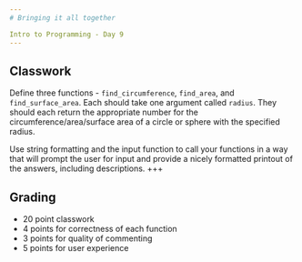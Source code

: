 ```yaml
---
# Bringing it all together

Intro to Programming - Day 9
---
```

## Classwork

Define three functions - ```find_circumference```, ```find_area```, and ```find_surface_area```. Each should take one argument called ```radius```. They should each return the appropriate number for the circumference/area/surface area of a circle or sphere with the specified radius.

Use string formatting and the input function to call your functions in a way that will prompt the user for input and provide a nicely formatted printout of the answers, including descriptions.
+++
## Grading

* 20 point classwork
* 4 points for correctness of each function
* 3 points for quality of commenting
* 5 points for user experience